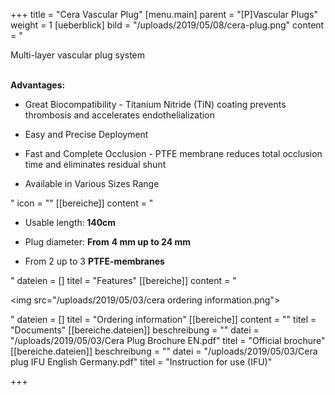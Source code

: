+++
title = "Cera Vascular Plug"
[menu.main]
parent = "[P]Vascular Plugs"
weight = 1
[ueberblick]
bild = "/uploads/2019/05/08/cera-plug.png"
content = "<p>Multi-layer vascular plug system</p><p></p><p><br><strong>Advantages:</strong></p><ul><li><p>Great Biocompatibility - Titanium Nitride (TiN) coating prevents thrombosis and accelerates endothelialization</p></li><li><p>Easy and Precise Deployment</p></li><li><p>Fast and Complete Occlusion - PTFE membrane reduces total occlusion time and eliminates residual shunt</p></li><li><p>Available in Various Sizes Range</p></li></ul>"
icon = ""
[[bereiche]]
content = "<ul><li><p>Usable length:<strong> 140cm</strong></p></li><li><p>Plug diameter: <strong>From</strong> <strong>4 mm up to 24 mm</strong></p></li><li><p>From 2 up to 3 <strong>PTFE-membranes</strong></p></li></ul>"
dateien = []
titel = "Features"
[[bereiche]]
content = "<p><img src=\"/uploads/2019/05/03/cera ordering information.png\"></p>"
dateien = []
titel = "Ordering information"
[[bereiche]]
content = ""
titel = "Documents"
[[bereiche.dateien]]
beschreibung = ""
datei = "/uploads/2019/05/03/Cera Plug Brochure EN.pdf"
titel = "Official brochure"
[[bereiche.dateien]]
beschreibung = ""
datei = "/uploads/2019/05/03/Cera plug IFU English Germany.pdf"
titel = "Instruction for use (IFU)"

+++
